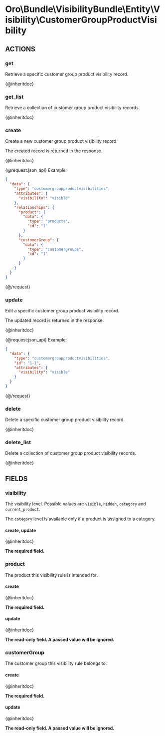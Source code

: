 # Oro\Bundle\VisibilityBundle\Entity\Visibility\CustomerGroupProductVisibility

## ACTIONS

### get

Retrieve a specific customer group product visibility record.

{@inheritdoc}

### get_list

Retrieve a collection of customer group product visibility records.

{@inheritdoc}

### create

Create a new customer group product visibility record.

The created record is returned in the response.

{@inheritdoc}

{@request:json_api}
Example:

```JSON
{
  "data": {
    "type": "customergroupproductvisibilities",    
    "attributes": {   
      "visibility": "visible"
    },
    "relationships": {
      "product": {
        "data": {
          "type": "products",
          "id": "1"
        }
      },
      "customerGroup": {
        "data": {
          "type": "customergroups",
          "id": "1"
        }
      }
    }
  }
}
```
{@/request}

### update

Edit a specific customer group product visibility record.

The updated record is returned in the response.

{@inheritdoc}

{@request:json_api}
Example:

```JSON
{
  "data": {
    "type": "customergroupproductvisibilities", 
    "id": "1-1",   
    "attributes": {   
      "visibility": "visible"
    }
  }
}
```
{@/request}

### delete

Delete a specific customer group product visibility record.

{@inheritdoc}

### delete_list

Delete a collection of customer group product visibility records.

{@inheritdoc}

## FIELDS

### visibility

The visibility level. Possible values are `visible`, `hidden`, `category` and `current_product`.

The `category` level is available only if a product is assigned to a category.

#### create, update

{@inheritdoc}

**The required field.**

### product

The product this visibility rule is intended for.

#### create

{@inheritdoc}

**The required field.**

#### update

{@inheritdoc}

**The read-only field. A passed value will be ignored.**

### customerGroup

The customer group this visibility rule belongs to.

#### create

{@inheritdoc}

**The required field.**

#### update

{@inheritdoc}

**The read-only field. A passed value will be ignored.**
